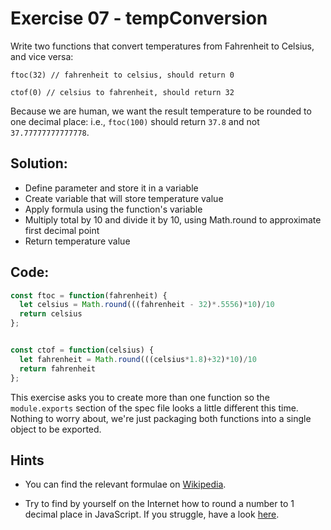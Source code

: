 # Exercise 07 - tempConversion

Write two functions that convert temperatures from Fahrenheit to Celsius, and vice versa:
```
ftoc(32) // fahrenheit to celsius, should return 0

ctof(0) // celsius to fahrenheit, should return 32
```


Because we are human, we want the result temperature to be rounded to one decimal place: i.e., `ftoc(100)` should return `37.8` and not `37.77777777777778`.

## Solution:

- Define parameter and store it in a variable
- Create variable that will store temperature value
- Apply formula using the function's variable 
- Multiply total by 10 and divide it by 10, using Math.round to approximate first decimal point
- Return temperature value

## Code:
```js
const ftoc = function(fahrenheit) {
  let celsius = Math.round(((fahrenheit - 32)*.5556)*10)/10
  return celsius
};


const ctof = function(celsius) {
  let fahrenheit = Math.round(((celsius*1.8)+32)*10)/10
  return fahrenheit
};

```




This exercise asks you to create more than one function so the `module.exports` section of the spec file looks a little different this time.  Nothing to worry about, we're just packaging both functions into a single object to be exported.

## Hints
- You can find the relevant formulae on [Wikipedia](https://en.wikipedia.org/wiki/Conversion_of_units_of_temperature).

- Try to find by yourself on the Internet how to round a number to 1 decimal place in JavaScript. If you struggle, have a look [here](https://stackoverflow.com/q/7342957/5433628).
